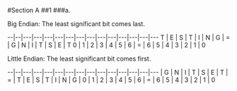 #Section A
##1
###a.

Big Endian: The least significant bit comes last.

--|--|---|---|---|---|---|---|---|---|---|---|---|---|---
T | E | S | T | I | N | G | = | G | N | I | T | S | E | T
0 | 1 | 2 | 3 | 4 | 5 | 6 | = | 6 | 5 | 4 | 3 | 2 | 1 | 0

Little Endian: The least significant bit comes first.

--|--|---|---|---|---|---|---|---|---|---|---|---|---|---
| G | N | I | T | S | E | T | = | T | E | S | T | I | N | G |
0 | 1 | 2 | 3 | 4 | 5 | 6 | = | 6 | 5 | 4 | 3 | 2 | 1 | 0
